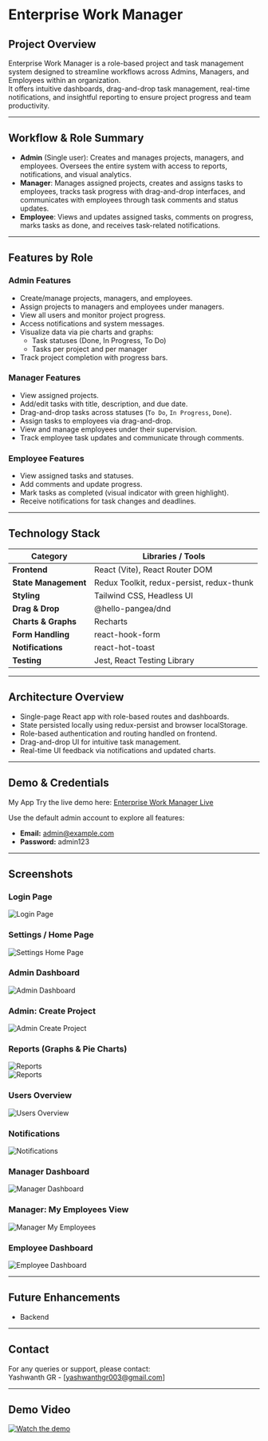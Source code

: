 # Enterprise Work Manager

## Project Overview

Enterprise Work Manager is a role-based project and task management system designed to streamline workflows across Admins, Managers, and Employees within an organization.  
It offers intuitive dashboards, drag-and-drop task management, real-time notifications, and insightful reporting to ensure project progress and team productivity.

---

## Workflow & Role Summary

- **Admin** (Single user): Creates and manages projects, managers, and employees. Oversees the entire system with access to reports, notifications, and visual analytics.  
- **Manager**: Manages assigned projects, creates and assigns tasks to employees, tracks task progress with drag-and-drop interfaces, and communicates with employees through task comments and status updates.  
- **Employee**: Views and updates assigned tasks, comments on progress, marks tasks as done, and receives task-related notifications.

---

## Features by Role

### Admin Features
- Create/manage projects, managers, and employees.  
- Assign projects to managers and employees under managers.  
- View all users and monitor project progress.  
- Access notifications and system messages.  
- Visualize data via pie charts and graphs:  
  - Task statuses (Done, In Progress, To Do)  
  - Tasks per project and per manager  
- Track project completion with progress bars.

### Manager Features
- View assigned projects.  
- Add/edit tasks with title, description, and due date.  
- Drag-and-drop tasks across statuses (`To Do`, `In Progress`, `Done`).  
- Assign tasks to employees via drag-and-drop.  
- View and manage employees under their supervision.  
- Track employee task updates and communicate through comments.

### Employee Features
- View assigned tasks and statuses.  
- Add comments and update progress.  
- Mark tasks as completed (visual indicator with green highlight).  
- Receive notifications for task changes and deadlines.

---

##  Technology Stack

| Category           | Libraries / Tools                         |
|--------------------|-------------------------------------------|
| **Frontend**        | React (Vite), React Router DOM            |
| **State Management**| Redux Toolkit, redux-persist, redux-thunk |
| **Styling**         | Tailwind CSS, Headless UI                 |
| **Drag & Drop**     | @hello-pangea/dnd                         |
| **Charts & Graphs** | Recharts                                  |
| **Form Handling**   | react-hook-form                           |
| **Notifications**   | react-hot-toast                           |
| **Testing**         | Jest, React Testing Library               |


---

## Architecture Overview

- Single-page React app with role-based routes and dashboards.  
- State persisted locally using redux-persist and browser localStorage.  
- Role-based authentication and routing handled on frontend.  
- Drag-and-drop UI for intuitive task management.  
- Real-time UI feedback via notifications and updated charts.  

---

## Demo & Credentials
My App
Try the live demo here: [Enterprise Work Manager Live](https://enterprise-management-system1.netlify.app/)

Use the default admin account to explore all features:  

- **Email:** admin@example.com  
- **Password:** admin123

---

## Screenshots

### Login Page  
![Login Page](URL_TO_LOGIN_IMAGE)

### Settings / Home Page  
![Settings Home Page](URL_TO_SETTINGS_HOME_IMAGE)

### Admin Dashboard  
![Admin Dashboard](URL_TO_ADMIN_DASHBOARD_IMAGE)

### Admin: Create Project  
![Admin Create Project](URL_TO_ADMIN_CREATE_PROJECT_IMAGE)

### Reports (Graphs & Pie Charts)  
![Reports](URL_TO_REPORTS_IMAGE_1)  
![Reports](URL_TO_REPORTS_IMAGE_2)

### Users Overview  
![Users Overview](URL_TO_USERS_OVERVIEW_IMAGE)

### Notifications  
![Notifications](URL_TO_NOTIFICATIONS_IMAGE)

### Manager Dashboard  
![Manager Dashboard](URL_TO_MANAGER_DASHBOARD_IMAGE)

### Manager: My Employees View  
![Manager My Employees](URL_TO_MANAGER_MY_EMPLOYEES_IMAGE)

### Employee Dashboard  
![Employee Dashboard](URL_TO_EMPLOYEE_DASHBOARD_IMAGE)

---

## Future Enhancements

- Backend

---

## Contact

For any queries or support, please contact:  
Yashwanth GR - [yashwanthgr003@gmail.com]

---

## Demo Video

[![Watch the demo](https://img.youtube.com/vi/YOUTUBE_VIDEO_ID/0.jpg)](https://youtu.be/YOUTUBE_VIDEO_ID)

